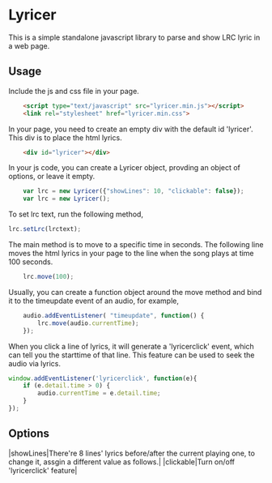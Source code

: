 Lyricer
=======
This is a simple standalone javascript library to parse and show LRC lyric in a web page.

Usage
-----
Include the js and css file in your page.
```html
    <script type="text/javascript" src="lyricer.min.js"></script>
	<link rel="stylesheet" href="lyricer.min.css">
```

In your page, you need to create an empty div with the default id 'lyricer'. This div is to place the html lyrics.
```html
    <div id="lyricer"></div>
```

In your js code, you can  create a Lyricer object, provding an object of options, or leave it empty.
```javascript
    var lrc = new Lyricer({"showLines": 10, "clickable": false});
    var lrc = new Lyricer();
```

To set lrc text, run the following method,
```javascript
lrc.setLrc(lrctext);
```

The main method is to move to a specific time in seconds. The following line moves the html lyrics in your page to the line when the song plays at time 100 seconds.
```javascript
    lrc.move(100);
```

Usually, you can create a function object around the move method and bind it to the timeupdate event of an audio, for example,
```javascript
    audio.addEventListener( "timeupdate", function() {
		lrc.move(audio.currentTime);
	});
```

When you click a line of lyrics, it will generate a 'lyricerclick' event, which can tell you the starttime of that line. This feature can be used to seek the audio via lyrics.
```javascript
window.addEventListener('lyricerclick', function(e){
    if (e.detail.time > 0) {
        audio.currentTime = e.detail.time;
    }
});
```

Options
-----
|showLines|There're 8 lines' lyrics before/after the current playing one, to change it, assgin a different value as follows.|
|clickable|Turn on/off 'lyricerclick' feature|

